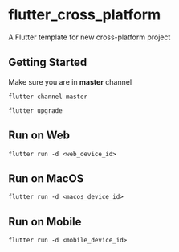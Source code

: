 # flutter_cross_platform

A Flutter template for new cross-platform project

## Getting Started

Make sure you are in **master** channel

`flutter channel master`

`flutter upgrade`

## Run on Web

`flutter run -d <web_device_id>`

## Run on MacOS

`flutter run -d <macos_device_id>`

## Run on Mobile

`flutter run -d <mobile_device_id>`
